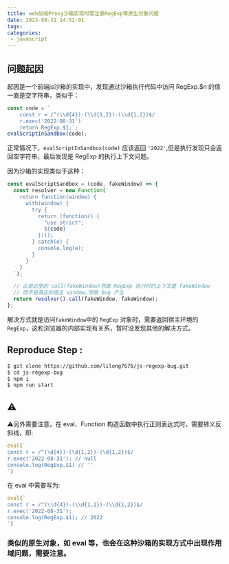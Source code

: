 ```yaml
---
title: web前端Proxy沙箱实现时需注意RegExp等原生对象问题
date: 2022-08-31 14:52:01
tags:
categories: 
 - javascript
---
```



## 问题起因
起因是一个前端js沙箱的实现中，发现通过沙箱执行代码中访问 RegExp.$n 的值一直是空字符串，类似于：
```javaScript
const code = `
    const r = /^(\\d{4})-(\\d{1,2})-(\\d{1,2})$/
    r.exec('2022-08-31')
    return RegExp.$1;`;
evalScriptInSandbox(code); 
```

<!-- more -->

正常情况下，`evalScriptInSandbox(code)` 应该返回 `'2022'`,但是执行发现只会返回空字符串，最后发现是 RegExp 的执行上下文问题。

因为沙箱的实现类似于这种：
```javascript
const evalScriptSandbox = (code, fakeWindow) => {
  const resolver = new Function(`
    return function(window) {
      with(window) {
        try {
          return (function() {
            "use strict";
            ${code}
          })();
        } catch(e) {
          console.log(e);
        }
      }
    }
  `);

  // 正是这里的 call(fakeWindow)导致 RegExp 执行时的上下文是 fakeWindow 
  // 而不是真正的宿主 window,导致 bug 产生
  return resolver().call(fakeWindow, fakeWindow);
};
```

解决方式就是访问`fakeWindow`中的 `RegExp` 对象时，需要返回宿主环境的 `RegExp`，这和浏览器的内部实现有关系，暂时没发现其他的解决方式。

## Reproduce Step :
```bash
$ git clone https://github.com/lilong7676/js-regexp-bug.git
$ cd js-regexp-bug
$ npm i
$ npm run start
```

## ⚠️
⚠️另外需要注意，在 eval、Function 构造函数中执行正则表达式时，需要转义反斜线，即:
```javascript
eval(`
const r = /^(\d{4})-(\d{1,2})-(\d{1,2})$/
r.exec('2022-08-31'); // null
console.log(RegExp.$1) // ''
`)
```

在 eval 中需要写为:
```javascript
eval(`
const r = /^(\\d{4})-(\\d{1,2})-(\\d{1,2})$/
r.exec('2022-08-31');
console.log(RegExp.$1); // 2022
`)
```

### 类似的原生对象，如 eval 等，也会在这种沙箱的实现方式中出现作用域问题，需要注意。